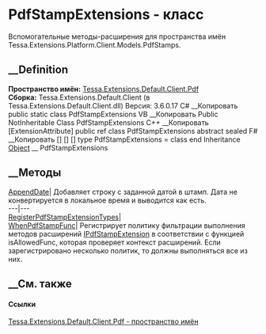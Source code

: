 # PdfStampExtensions - класс
Вспомогательные методы-расширения для пространства имён
Tessa.Extensions.Platform.Client.Models.PdfStamps.
## __Definition
 **Пространство имён:**
[Tessa.Extensions.Default.Client.Pdf](N_Tessa_Extensions_Default_Client_Pdf.htm)  
 **Сборка:** Tessa.Extensions.Default.Client (в
Tessa.Extensions.Default.Client.dll) Версия: 3.6.0.17
C# __Копировать
     public static class PdfStampExtensions
VB __Копировать
    <ExtensionAttribute>
    Public NotInheritable Class PdfStampExtensions
C++ __Копировать
    [ExtensionAttribute]
    public ref class PdfStampExtensions abstract sealed
F# __Копировать
     [<AbstractClassAttribute>]
    [<SealedAttribute>]
    [<ExtensionAttribute>]
    type PdfStampExtensions = class end
Inheritance
    [Object](https://learn.microsoft.com/dotnet/api/system.object) __ PdfStampExtensions
##  __Методы
[AppendDate](M_Tessa_Extensions_Default_Client_Pdf_PdfStampExtensions_AppendDate.htm)|
Добавляет строку с заданной датой в штамп. Дата не конвертируется в локальное
время и выводится как есть.  
---|---  
[RegisterPdfStampExtensionTypes](M_Tessa_Extensions_Default_Client_Pdf_PdfStampExtensions_RegisterPdfStampExtensionTypes.htm)|  
[WhenPdfStampFunc](M_Tessa_Extensions_Default_Client_Pdf_PdfStampExtensions_WhenPdfStampFunc.htm)|
Регистрирует политику фильтрации выполнения методов расширений
[IPdfStampExtension](T_Tessa_Extensions_Default_Client_Pdf_IPdfStampExtension.htm)
в соответствии с функцией isAllowedFunc, которая проверяет контекст
расширений. Если зарегистрировано несколько политик, то должны выполняться все
из них.  
## __См. также
#### Ссылки
[Tessa.Extensions.Default.Client.Pdf - пространство
имён](N_Tessa_Extensions_Default_Client_Pdf.htm)
